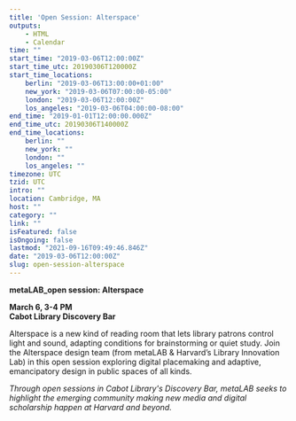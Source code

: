 ```yaml
---
title: 'Open Session: Alterspace'
outputs:
    - HTML
    - Calendar
time: ""
start_time: "2019-03-06T12:00:00Z"
start_time_utc: 20190306T120000Z
start_time_locations:
    berlin: "2019-03-06T13:00:00+01:00"
    new_york: "2019-03-06T07:00:00-05:00"
    london: "2019-03-06T12:00:00Z"
    los_angeles: "2019-03-06T04:00:00-08:00"
end_time: "2019-01-01T12:00:00.000Z"
end_time_utc: 20190306T140000Z
end_time_locations:
    berlin: ""
    new_york: ""
    london: ""
    los_angeles: ""
timezone: UTC
tzid: UTC
intro: ""
location: Cambridge, MA
host: ""
category: ""
link: ""
isFeatured: false
isOngoing: false
lastmod: "2021-09-16T09:49:46.846Z"
date: "2019-03-06T12:00:00Z"
slug: open-session-alterspace
---
```

**metaLAB_open session: Alterspace**

**March 6, 3-4 PM<br />
Cabot Library Discovery Bar**

Alterspace is a new kind of reading room that lets library patrons control light and sound, adapting conditions for brainstorming or quiet study. Join the Alterspace design team (from metaLAB & Harvard’s Library Innovation Lab) in this open session exploring digital placemaking and adaptive, emancipatory design in public spaces of all kinds.

*Through open sessions in Cabot Library's Discovery Bar, metaLAB seeks to highlight the emerging community making new media and digital scholarship happen at Harvard and beyond.*